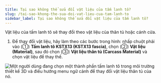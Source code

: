 ```yaml
---
title: Tại sao không thể sửa đổi vật liệu của tấm lanh tô?
slug: /tai-sao-khong-the-sua-doi-vat-lieu-cua-tam-lanh-to
sidebar_label: Tại sao không thể sửa đổi vật liệu của tấm lanh tô?
---
```


Vật liệu của tấm lanh tô sẽ thay đổi theo vật liệu của thân tủ hoặc cánh cửa.

1. Để thay đổi vật liệu, hãy làm theo các bước trong hình: nhấp chuột phải vào (①) **Tấm lanh tô KSTX13 (KSTX13 fascia)**, chọn (②) **Vật liệu (Material)**, sau đó chọn (③) **Vật liệu thân tủ (Carcass Material)** và chọn vật liệu để thay thế.

![Một người dùng đang chọn một thành phần tấm lanh tô trong môi trường thiết kế 3D và điều hướng menu ngữ cảnh để thay đổi vật liệu thân tủ của nó.](https://storage.googleapis.com/jegavn_kb/images/a5a7f1b1-ddee-4246-b09e-b6a90f05025f.png)